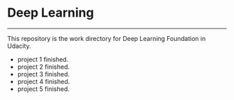 # Deep Learning
***
This repository is the work directory for Deep Learning Foundation in Udacity.
+ project 1 finished.
+ project 2 finished. 
+ project 3 finished. 
+ project 4 finished. 
+ project 5 finished. 
